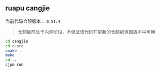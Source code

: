 ## ruapu cangjie

当前代码仓颉版本： `0.51.4`

> 仓颉目前处于内测阶段，不保证该代码在更新的仓颉编译器版本中可用

```bash
cd cangjie
cd c-src
cmake .
make
cd ..
cjpm run
```